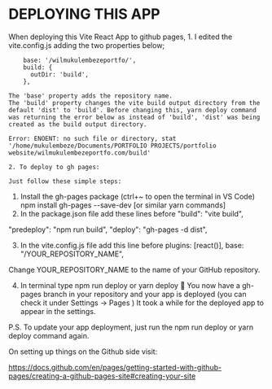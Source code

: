 # DEPLOYING THIS APP
When deploying this Vite React App to github pages,
    1. I edited the vite.config.js adding the two properties below;

        base: '/wilmukulembezeportfo/',
        build: {
          outDir: 'build',
        },

    The 'base' property adds the repository name.
    The 'build' property changes the vite build output directory from the default 'dist' to 'build'. Before changing this, yarn deploy command was returning the error below as instead of 'build', 'dist' was being created as the build output directory.

    Error: ENOENT: no such file or directory, stat '/home/mukulembeze/Documents/PORTFOLIO PROJECTS/portfolio website/wilmukulembezeportfo.com/build'

    2. To deploy to gh pages:

    Just follow these simple steps:

1. Install the gh-pages package (ctrl+~ to open the terminal in VS Code)
npm install gh-pages --save-dev   [or similar yarn commands]
2. In the package.json file add these lines before "build": "vite build",

"predeploy": "npm run build",
"deploy": "gh-pages -d dist",

3. In the vite.config.js file add this line before plugins: [react()],
base: "/YOUR_REPOSITORY_NAME",

Change YOUR_REPOSITORY_NAME to the name of your GitHub repository.

4. In terminal type
npm run deploy or yarn deploy
🎉 You now have a gh-pages branch in your repository and your app is deployed (you can check it under Settings -> Pages )
It took a while for the deployed app to appear in the settings.

P.S. To update your app deployment, just run the npm run deploy or yarn deploy command again.

On setting up things on the Github side visit:

https://docs.github.com/en/pages/getting-started-with-github-pages/creating-a-github-pages-site#creating-your-site